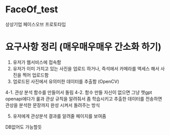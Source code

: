 # FaceOf_test
상상기업 페이스오브 프로토타입




# 요구사항 정리 (매우매우매우 간소화 하기)

1. 유저가 웹서비스에 접속함
2. 유저가 이미 가지고 있는 사진을 업로드 하거나, 즉석에서 카메라를 액세스 해서 사진을 찍어 업로드함
3. 업로드된 사진에서 유의미한 데이터를 추출함 (OpenCV)

4-1. 관상 분석 함수를 만들어서 돌림
4-2. 함수 만들 자신이 없으면 그냥 챗gpt openapi에다가 룰과 관상 규칙을 알려줘서 좀 학습시키고 추출한 데이터를 전송하면 관상을 분석한 문장까지 완성 시켜서 돌려주는 방식

5. 유저에게 관상분석 결과를 알려줄 페이지를 보여줌



DB없어도 가능할듯
